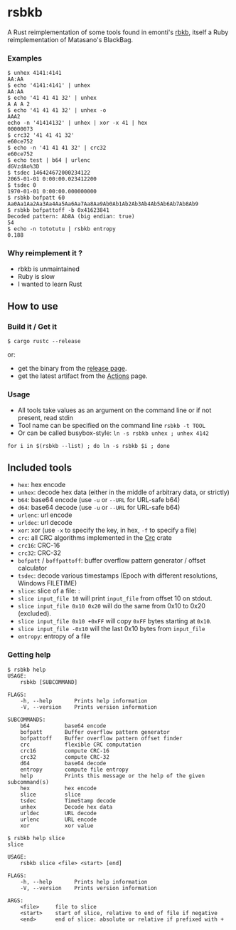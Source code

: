 # rsbkb

A Rust reimplementation of some tools found in emonti's
[rbkb](https://github.com/emonti/rbkb), itself a Ruby reimplementation of
Matasano's BlackBag.

### Examples

```
$ unhex 4141:4141
AA:AA
$ echo '4141:4141' | unhex
AA:AA
$ echo '41 41 41 32' | unhex
A A A 2
$ echo '41 41 41 32' | unhex -o
AAA2
echo -n '41414132' | unhex | xor -x 41 | hex
00000073
$ crc32 '41 41 41 32'
e60ce752
$ echo -n '41 41 41 32' | crc32
e60ce752
$ echo test | b64 | urlenc
dGVzdAo%3D
$ tsdec 146424672000234122
2065-01-01 0:00:00.023412200
$ tsdec 0
1970-01-01 0:00:00.000000000
$ rsbkb bofpatt 60
Aa0Aa1Aa2Aa3Aa4Aa5Aa6Aa7Aa8Aa9Ab0Ab1Ab2Ab3Ab4Ab5Ab6Ab7Ab8Ab9
$ rsbkb bofpattoff -b 0x41623841
Decoded pattern: Ab8A (big endian: true)
54
$ echo -n tototutu | rsbkb entropy
0.188

```

### Why reimplement it ?

* rbkb is unmaintained
* Ruby is slow
* I wanted to learn Rust

## How to use

### Build it / Get it

```
$ cargo rustc --release
```

or:

* get the binary from the [release page](https://github.com/trou/rsbkb/releases).
* get the latest artifact from the [Actions](https://github.com/trou/rsbkb/actions) page.

### Usage


* All tools take values as an argument on the command line or if not present, read stdin
* Tool name can be specified on the command line `rsbkb -t TOOL`
* Or can be called busybox-style: `ln -s rsbkb unhex ; unhex 4142`

```
for i in $(rsbkb --list) ; do ln -s rsbkb $i ; done
```

## Included tools

* `hex`: hex encode
* `unhex`: decode hex data (either in the middle of arbitrary data, or strictly)
* `b64`: base64 encode (use `-u` or `--URL` for URL-safe b64)
* `d64`: base64 decode (use `-u` or `--URL` for URL-safe b64)
* `urlenc`: url encode
* `urldec`: url decode
* `xor`: xor (use `-x` to specify the key, in hex, `-f` to specify a file)
* `crc`: all CRC algorithms implemented in the [Crc](https://docs.rs/crc/2.1.0/crc/) crate
* `crc16`: CRC-16
* `crc32`: CRC-32
* `bofpatt` / `boffpattoff`: buffer overflow pattern generator / offset calculator
* `tsdec`: decode various timestamps (Epoch with different resolutions, Windows FILETIME)
* `slice`: slice of a file: :
 * `slice input_file 10` will print `input_file` from offset 10 on stdout.
 * `slice input_file 0x10 0x20` will do the same from 0x10 to 0x20 (excluded).
 * `slice input_file 0x10 +0xFF` will copy `0xFF` bytes starting at `0x10`.
 * `slice input_file -0x10` will the last 0x10 bytes from `input_file`
* `entropy`: entropy of a file

### Getting help

```console
$ rsbkb help
USAGE:
    rsbkb [SUBCOMMAND]

FLAGS:
    -h, --help       Prints help information
    -V, --version    Prints version information

SUBCOMMANDS:
    b64           base64 encode
    bofpatt       Buffer overflow pattern generator
    bofpattoff    Buffer overflow pattern offset finder
    crc           flexible CRC computation
    crc16         compute CRC-16
    crc32         compute CRC-32
    d64           base64 decode
    entropy       compute file entropy
    help          Prints this message or the help of the given subcommand(s)
    hex           hex encode
    slice         slice
    tsdec         TimeStamp decode
    unhex         Decode hex data
    urldec        URL decode
    urlenc        URL encode
    xor           xor value

$ rsbkb help slice
slice

USAGE:
    rsbkb slice <file> <start> [end]

FLAGS:
    -h, --help       Prints help information
    -V, --version    Prints version information

ARGS:
    <file>     file to slice
    <start>    start of slice, relative to end of file if negative
    <end>      end of slice: absolute or relative if prefixed with +
```

